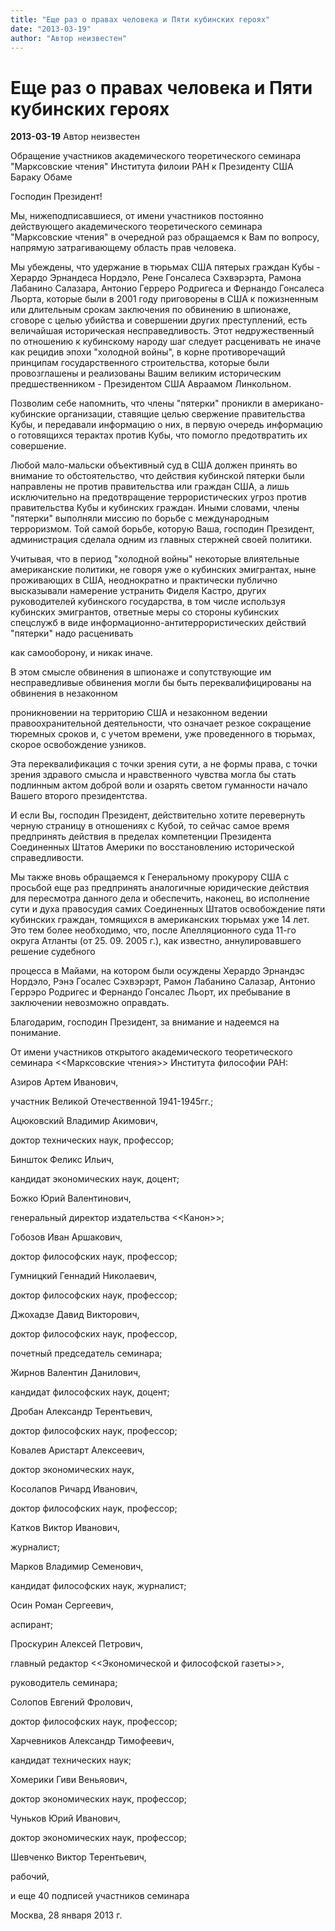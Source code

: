 ```yaml
---
title: "Еще раз о правах человека и Пяти кубинских героях"
date: "2013-03-19"
author: "Автор неизвестен"
---
```


# Еще раз о правах человека и Пяти кубинских героях

**2013-03-19** Автор неизвестен

Обращение участников академического теоретического семинара "Марксовские чтения" Института филоии РАН к Президенту США Бараку Обаме

Господин Президент!

Мы, нижеподписавшиеся, от имени участников постоянно действующего академического теоретического семинара "Марксовские чтения" в очередной раз обращаемся к Вам по вопросу, напрямую затрагивающему область прав человека.

Мы убеждены, что удержание в тюрьмах США пятерых граждан Кубы - Херардо Эрнандеса Нордэло, Рене Гонсалеса Сэхвэрэрта, Рамона Лабанино Салазара, Антонио Герреро Родригеса и Фернандо Гонсалеса Льорта, которые были в 2001 году приговорены в США к пожизненным или длительным срокам заключения по обвинению в шпионаже, сговоре с целью убийства и совершении других преступлений, есть величайшая историческая несправедливость. Этот недружественный по отношению к кубинскому народу шаг следует расценивать не иначе как рецидив эпохи "холодной войны", в корне противоречащий принципам государственного строительства, которые были провозглашены и реализованы Вашим великим историческим предшественником - Президентом США Авраамом Линкольном.

Позволим себе напомнить, что члены "пятерки" проникли в американо-кубинские организации, ставящие целью свержение правительства Кубы, и передавали информацию о них, в первую очередь информацию о готовящихся терактах против Кубы, что помогло предотвратить их совершение.

Любой мало-мальски объективный суд в США должен принять во внимание то обстоятельство, что действия кубинской пятерки были направлены не против правительства или граждан США, а лишь исключительно на предотвращение террористических угроз против правительства Кубы и кубинских граждан. Иными словами, члены "пятерки" выполняли миссию по борьбе с международным терроризмом. Той самой борьбе, которую Ваша, господин Президент, администрация сделала одним из главных стержней своей политики.

Учитывая, что в период "холодной войны" некоторые влиятельные американские политики, не говоря уже о кубинских эмигрантах, ныне проживающих в США, неоднократно и практически публично высказывали намерение устранить Фиделя Кастро, других руководителей кубинского государства, в том числе используя кубинских эмигрантов, ответные меры со стороны кубинских спецслужб в виде информационно-антитеррористических действий "пятерки" надо расценивать

как самооборону, и никак иначе.

В этом смысле обвинения в шпионаже и сопутствующие им несправедливые обвинения могли бы быть переквалифицированы на обвинения в незаконном

проникновении на территорию США и незаконном ведении правоохранительной деятельности, что означает резкое сокращение тюремных сроков и, с учетом времени, уже проведенного в тюрьмах, скорое освобождение узников.

Эта переквалификация с точки зрения сути, а не формы права, с точки зрения здравого смысла и нравственного чувства могла бы стать подлинным актом доброй воли и озарять светом гуманности начало Вашего второго президентства.

И если Вы, господин Президент, действительно хотите перевернуть черную страницу в отношениях с Кубой, то сейчас самое время предпринять действия в пределах компетенции Президента Соединенных Штатов Америки по восстановлению исторической справедливости.

Мы также вновь обращаемся к Генеральному прокурору США с просьбой еще раз предпринять аналогичные юридические действия для пересмотра данного дела и обеспечить, наконец, во исполнение сути и духа правосудия самих Соединенных Штатов освобождение пяти кубинских граждан, томящихся в американских тюрьмах уже 14 лет. Это тем более необходимо, что, после Апелляционного суда 11-го округа Атланты (от 25. 09. 2005 г.), как известно, аннулировавшего решение судебного

процесса в Майами, на котором были осуждены Херардо Эрнандэс Нордэло, Рэнэ Госалес Сэхвэрэрт, Рамон Лабанино Салазар, Антонио Геррэро Родригес и Фернандо Гонсалес Льорт, их пребывание в заключении невозможно оправдать.

Благодарим, господин Президент, за внимание и надеемся на понимание.

От имени участников открытого академического теоретического семинара <<Марксовские чтения>> Института философии РАН:

Азиров Артем Иванович,

участник Великой Отечественной 1941-1945гг.;

Ацюковский Владимир Акимович,

доктор технических наук, профессор;

Биншток Феликс Ильич,

кандидат экономических наук, доцент;

Божко Юрий Валентинович,

генеральный директор издательства <<Канон>>;

Гобозов Иван Аршакович,

доктор философских наук, профессор;

Гумницкий Геннадий Николаевич,

доктор философских наук, профессор;

Джохадзе Давид Викторович,

доктор философских наук, профессор,

почетный председатель семинара;

Жирнов Валентин Данилович,

кандидат философских наук, доцент;

Дробан Александр Терентьевич,

доктор философских наук, профессор;

Ковалев Аристарт Алексеевич,

доктор экономических наук,

Косолапов Ричард Иванович,

доктор философских наук, профессор;

Катков Виктор Иванович,

журналист;

Марков Владимир Семенович,

кандидат философских наук, журналист;

Осин Роман Сергеевич,

аспирант;

Проскурин Алексей Петрович,

главный редактор <<Экономической и философской газеты>>,

руководитель семинара;

Солопов Евгений Фролович,

доктор философских наук, профессор;

Харчевников Александр Тимофеевич,

кандидат технических наук;

Хомерики Гиви Веньяович,

доктор экономических наук, профессор;

Чуньков Юрий Иванович,

доктор экономических наук, профессор;

Шевченко Виктор Терентьевич,

рабочий,

и еще 40 подписей участников семинара

Москва, 28 января 2013 г.